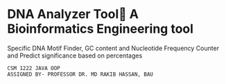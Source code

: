 # DNA Analyzer Tool🧬 **A Bioinformatics Engineering tool**
Specific DNA Motif Finder, GC content and Nucleotide Frequency Counter and Predict significance based on percentages

```
CSM 1222 JAVA OOP
ASSIGNED BY- PROFESSOR DR. MD RAKIB HASSAN, BAU
 ```

